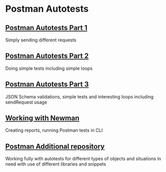 # Postman Autotests
## [Postman Autotests Part 1](https://github.com/MariaDash/Postman/blob/main/Postman%20Autotests/Postman%20Autotests%20Part%201.md)

Simply sending different requests

## [Postman Autotests Part 2](https://github.com/MariaDash/Postman/blob/main/Postman%20Autotests/Postman%20Autotests%20Part%202.md)

Doing simple tests including simple loops   
 
## [Postman Autotests Part 3](https://github.com/MariaDash/Postman/blob/main/Postman%20Autotests/Postman%20Autotests%20Part%203.md)

JSON Schema validations, simple tests and interesting loops including sendRequest usage
## [Working with Newman](https://github.com/MariaDash/Postman/blob/main/Postman%20Autotests/Working%20with%20Newman.md)
Creating reports,  running Postman tests in CLI
## [Postman Additional repository](https://github.com/MariaDash/Postman_additional)
Working fully with autotests for different types of objects  and situations in need with use of different libraries and snippets

